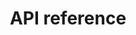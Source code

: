 ---
pcx_content_type: navigation
title: API reference
external_link: /api/operations/workers-ai-post-run-model
weight: 9
_build:
  publishResources: false
  render: never
---